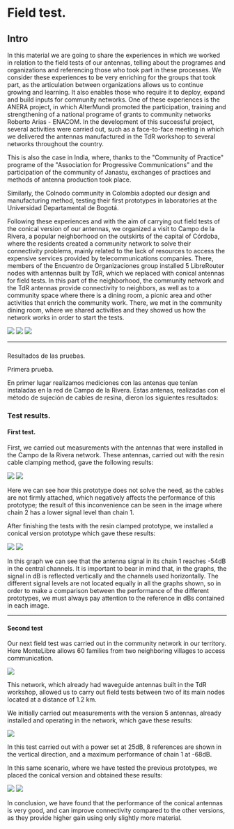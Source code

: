 <!--
SPDX-FileCopyrightText: 2023 Tecnología de Raíz <tecnologiaderaiz@disroot.org>

SPDX-License-Identifier: CC-BY-NC-4.0
-->

# Field test.

## Intro



In this material we are going to share the experiences in which we worked in relation to the field tests of our antennas, telling about the programes and organizations and referencing those who took part in these processes. We consider these experiences to be very enriching for the groups that took part, as the articulation between organizations allows us to continue growing and learning. It also enables those who require it to deploy, expand and build inputs for community networks. One of these experiences is the ANERA project, in which AlterMundi promoted the participation, training and strengthening of a national programe of grants to community networks Roberto Arias - ENACOM. In the development of this successful project, several activities were carried out, such as a face-to-face meeting in which we delivered the antennas manufactured in the TdR workshop to several networks throughout the country.

This is also the case in India, where, thanks to the "Community of Practice" programe of the "Association for Progressive Communications" and the participation of the community of Janastu, exchanges of practices and methods of antenna production took place.

Similarly, the Colnodo community in Colombia adopted our design and manufacturing method, testing their first prototypes in laboratories at the Universidad Departamental de Bogotá.

Following these experiences and with the aim of carrying out field tests of the conical version of our antennas, we organized a visit to Campo de la Rivera, a popular neighborhood on the outskirts of the capital of Córdoba, where the residents created a community network to solve their connectivity problems, mainly related to the lack of resources to access the expensive services provided by telecommunications companies. There, members of the Encuentro de Organizaciones group installed 5 LibreRouter nodes with antennas built by TdR, which we replaced with conical antennas for field tests. In this part of the neighborhood, the community network and the TdR antennas provide connectivity to neighbors, as well as to a community space where there is a dining room, a picnic area and other activities that enrich the community work. There, we met in the community dining room, where we shared activities and they showed us how the network works in order to start the tests.


![](images/1-juntada-inicial.jpg)
![](images/2-croquis-Campo-Rivera.jpeg)
![](images/3-puerta-eo.jpeg)

---

###

Resultados de las pruebas.

Primera prueba.

En primer lugar realizamos mediciones con las antenas que tenían instaladas en la red de Campo de la Rivera. Estas antenas, realizadas con el método de sujeción de cables de resina, dieron los siguientes resultados: 

### Test results.

#### First test.

First, we carried out measurements with the antennas that were installed in the Campo de la Rivera network. These antennas, carried out with the resin cable clamping method, gave the following results: 


![](images/4-resina-Rota.jpeg)
![](images/5-mediciones-resina.png)


Here we can see how this prototype does not solve the need, as the cables are not firmly attached, which negatively affects the performance of this prototype; the result of this inconvenience can be seen in the image where chain 2 has a lower signal level than chain 1.

After finishing the tests with the resin clamped prototype, we installed a conical version prototype which gave these results:


![](images/6-antena-conica.jpg)
![](images/7-Medicion-Conica.png)

In this graph we can see that the antenna signal in its chain 1 reaches -54dB in the central channels. It is important to bear in mind that, in the graphs, the signal in dB is reflected vertically and the channels used horizontally. The different signal levels are not located equally in all the graphs shown, so in order to make a comparison between the performance of the different prototypes, we must always pay attention to the reference in dBs contained in each image.

---

#### Second test

Our next field test was carried out in the community network in our territory. Here MonteLibre allows 60 families from two neighboring villages to access communication.


![](images/8-jmariancho.jpeg)


This network, which already had waveguide antennas built in the TdR workshop, allowed us to carry out field tests between two of its main nodes located at a distance of 1.2 km.

We initially carried out measurements with the version 5 antennas, already installed and operating in the network, which gave these results:


![](images/9-medicion-v5palito-si.png)


In this test carried out with a power set at 25dB, 8 references are shown in the vertical direction, and a maximum performance of chain 1 at -68dB.

In this same scenario, where we have tested the previous prototypes, we placed the conical version and obtained these results:


![](images/10-conica-Palito.png)
![](images/11-Medicion-Conica-25dB.png)

In conclusion, we have found that the performance of the conical antennas is very good, and can improve connectivity compared to the other versions, as they provide higher gain using only slightly more material.




